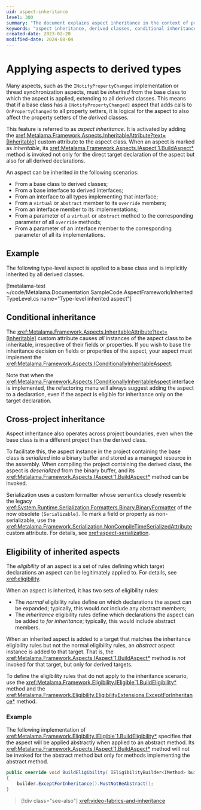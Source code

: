 ```yaml
---
uid: aspect-inheritance
level: 300
summary: "The document explains aspect inheritance in the context of programming. It details how aspects can be inherited from base to derived classes, and how to implement conditional inheritance. It also discusses cross-project inheritance, eligibility of inherited aspects, and provides examples. "
keywords: "aspect inheritance, derived classes, conditional inheritance, cross-project inheritance, eligibility of inherited aspects, inheritable attribute, Metalama, IConditionallyInheritableAspect, BuildAspect method, serialization"
created-date: 2023-02-20
modified-date: 2024-08-04
---
```


# Applying aspects to derived types

Many aspects, such as the `INotifyPropertyChanged` implementation or thread synchronization aspects, must be _inherited_ from the base class to which the aspect is applied, extending to all derived classes. This means that if a base class has a `[NotifyPropertyChanged]` aspect that adds calls to `OnPropertyChanged` to all property setters, it is logical for the aspect to also affect the property setters of the _derived_ classes.

This feature is referred to as _aspect inheritance_. It is activated by adding the <xref:Metalama.Framework.Aspects.InheritableAttribute?text=[Inheritable]> custom attribute to the aspect class. When an aspect is marked as _inheritable_, its <xref:Metalama.Framework.Aspects.IAspect`1.BuildAspect*> method is invoked not only for the direct target declaration of the aspect but also for all derived declarations.

An aspect can be inherited in the following scenarios:

* From a base class to derived classes;
* From a base interface to derived interfaces;
* From an interface to all types implementing that interface;
* From a `virtual` or `abstract` member to its `override` members;
* From an interface member to its implementations;
* From a parameter of a `virtual` or `abstract` method to the corresponding parameter of all `override` methods;
* From a parameter of an interface member to the corresponding parameter of all its implementations.

## Example

The following type-level aspect is applied to a base class and is implicitly inherited by all derived classes.

[!metalama-test ~/code/Metalama.Documentation.SampleCode.AspectFramework/InheritedTypeLevel.cs name="Type-level inherited aspect"]

## Conditional inheritance

The <xref:Metalama.Framework.Aspects.InheritableAttribute?text=[Inheritable]> custom attribute causes _all_ instances of the aspect class to be inheritable, irrespective of their fields or properties. If you wish to base the inheritance decision on fields or properties of the aspect, your aspect must implement the <xref:Metalama.Framework.Aspects.IConditionallyInheritableAspect>.

Note that when the <xref:Metalama.Framework.Aspects.IConditionallyInheritableAspect> interface is implemented, the refactoring menu will always suggest adding the aspect to a declaration, even if the aspect is eligible for inheritance only on the target declaration.

## Cross-project inheritance

Aspect inheritance also operates across project boundaries, even when the base class is in a different project than the derived class.

To facilitate this, the aspect instance in the project containing the base class is _serialized_ into a binary buffer and stored as a managed resource in the assembly. When compiling the project containing the derived class, the aspect is _deserialized_ from the binary buffer, and its <xref:Metalama.Framework.Aspects.IAspect`1.BuildAspect*> method can be invoked.

Serialization uses a custom formatter whose semantics closely resemble the legacy <xref:System.Runtime.Serialization.Formatters.Binary.BinaryFormatter> of the now obsolete `[Serializable]`. To mark a field or property as non-serializable, use the <xref:Metalama.Framework.Serialization.NonCompileTimeSerializedAttribute> custom attribute. For details, see <xref:aspect-serialization>.

## Eligibility of inherited aspects

The _eligibility_ of an aspect is a set of rules defining which target declarations an aspect can be legitimately applied to. For details, see <xref:eligibility>.

When an aspect is inherited, it has two sets of eligibility rules:

* The _normal_ eligibility rules define on which declarations the aspect can be expanded; typically, this would _not_ include any abstract members;
* The _inheritance_ eligibility rules define which declarations the aspect can be added to _for inheritance_; typically, this would include abstract members.

When an inherited aspect is added to a target that matches the inheritance eligibility rules but not the normal eligibility rules, an _abstract_ aspect instance is added to that target. That is, the <xref:Metalama.Framework.Aspects.IAspect`1.BuildAspect*> method is _not_ invoked for that target, but only for derived targets.

To define the eligibility rules that do not apply to the inheritance scenario, use the <xref:Metalama.Framework.Eligibility.IEligible`1.BuildEligibility*> method and the <xref:Metalama.Framework.Eligibility.EligibilityExtensions.ExceptForInheritance*> method.

### Example

The following implementation of <xref:Metalama.Framework.Eligibility.IEligible`1.BuildEligibility*> specifies that the aspect will be applied abstractly when applied to an abstract method. Its <xref:Metalama.Framework.Aspects.IAspect`1.BuildAspect*> method will not be invoked for the abstract method but only for methods implementing the abstract method.

```cs
public override void BuildEligibility( IEligibilityBuilder<IMethod> builder )
{
    builder.ExceptForInheritance().MustNotBeAbstract();
}
```

> [!div class="see-also"]
> <xref:video-fabrics-and-inheritance>



